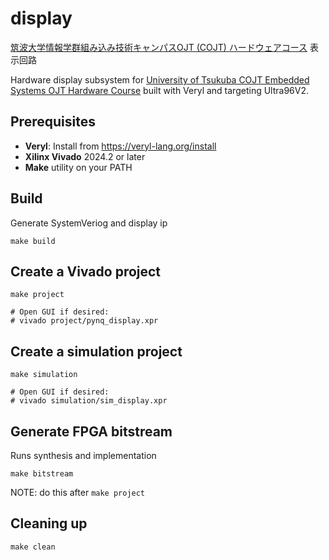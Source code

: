 # display

[筑波大学情報学群組み込み技術キャンパスOJT (COJT) ハードウェアコース](https://www.cojt.or.jp/tkb/curriculum/index.html#b) 表示回路

Hardware display subsystem for [University of Tsukuba COJT Embedded Systems OJT Hardware Course](https://www.cojt.or.jp/tkb/curriculum/index.html#b) built with Veryl and targeting Ultra96V2.

## Prerequisites

- **Veryl**: Install from https://veryl-lang.org/install
- **Xilinx Vivado** 2024.2 or later
- **Make** utility on your PATH

## Build

Generate SystemVeriog and display ip

```shell
make build
```

## Create a Vivado project

```shell
make project

# Open GUI if desired:
# vivado project/pynq_display.xpr
```

## Create a simulation project

```shell
make simulation

# Open GUI if desired:
# vivado simulation/sim_display.xpr
```

## Generate FPGA bitstream

Runs synthesis and implementation

```shell
make bitstream
```

NOTE: do this after `make project`

## Cleaning up

```shell
make clean
```
